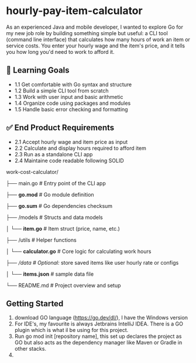 # hourly-pay-item-calculator
As an experienced Java and mobile developer, I wanted to explore Go for my new job role by building something simple but useful: 
a CLI tool (command line interface) that calculates how many hours of work an item or service costs. 
You enter your hourly wage and the item's price, and it tells you how long you'd need to work to afford it.

## 🧠 Learning Goals

- 1.1  Get comfortable with Go syntax and structure 
- 1.2  Build a simple CLI tool from scratch
- 1.3  Work with user input and basic arithmetic
- 1.4  Organize code using packages and modules
- 1.5  Handle basic error checking and formatting

## ✅ End Product Requirements

- 2.1 Accept hourly wage and item price as input
- 2.2 Calculate and display hours required to afford item
- 2.3 Run as a standalone CLI app
- 2.4 Maintaine code readable following SOLID

work-cost-calculator/

├── main.go # Entry point of the CLI app 

├── **go.mod** # Go module definition

├── **go.sum** # Go dependencies checksum

├── /models # Structs and data models 

│ └── **item.go** # Item struct (price, name, etc.) 

├── /utils # Helper functions 

│ └── **calculator.go** # Core logic for calculating work hours 

├── _/data # Optional:_ store saved items like user hourly rate or configs 

│ └── **items.json** # sample data file

└── README.md # Project overview and setup


## Getting Started

1. download GO language (https://go.dev/dl/), I have the Windows version
2. For IDE's, my favourite is always Jetbrains IntelliJ IDEA. There is a GO plugin which is what il be using for this project.
3. Run go mod init [repository name], this set up declares the project as GO but also acts as the dependency manager like Maven or Gradle in other stacks.
4. 
